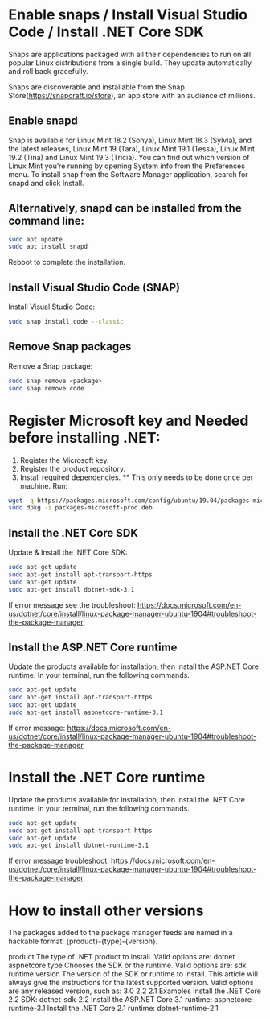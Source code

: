 
# Enable snaps / Install Visual Studio Code / Install .NET Core SDK

Snaps are applications packaged with all their dependencies to run on all popular Linux distributions from a single build. They update automatically and roll back gracefully.

Snaps are discoverable and installable from the Snap Store(https://snapcraft.io/store), an app store with an audience of millions.


## Enable snapd
Snap is available for Linux Mint 18.2 (Sonya), Linux Mint 18.3 (Sylvia), and the latest releases, Linux Mint 19 (Tara), Linux Mint 19.1 (Tessa), Linux Mint 19.2 (Tina) and Linux Mint 19.3 (Tricia). You can find out which version of Linux Mint you’re running by opening System info from the Preferences menu. To install snap from the Software Manager application, search for snapd and click Install.

## Alternatively, snapd can be installed from the command line:
```bash
sudo apt update
sudo apt install snapd
```
Reboot to complete the installation.



## Install Visual Studio Code (SNAP)
Install Visual Studio Code:
```bash
sudo snap install code --classic
```
## Remove Snap packages
Remove a Snap package:
```bash
sudo snap remove <package>
sudo snap remove code
```

# Register Microsoft key and Needed before installing .NET:
  1. Register the Microsoft key.
  2. Register the product repository.
  3. Install required dependencies.
  ** This only needs to be done once per machine.
Run:
```bash
wget -q https://packages.microsoft.com/config/ubuntu/19.04/packages-microsoft-prod.deb -O packages-microsoft-prod.deb
sudo dpkg -i packages-microsoft-prod.deb
```

## Install the .NET Core SDK
Update & Install the .NET Core SDK: 

```bash
sudo apt-get update
sudo apt-get install apt-transport-https
sudo apt-get update
sudo apt-get install dotnet-sdk-3.1
```
If error message see the troubleshoot:
https://docs.microsoft.com/en-us/dotnet/core/install/linux-package-manager-ubuntu-1904#troubleshoot-the-package-manager


## Install the ASP.NET Core runtime
Update the products available for installation, then install the ASP.NET Core runtime. In your terminal, run the following commands.

```bash
sudo apt-get update
sudo apt-get install apt-transport-https
sudo apt-get update
sudo apt-get install aspnetcore-runtime-3.1
```
If error message:
https://docs.microsoft.com/en-us/dotnet/core/install/linux-package-manager-ubuntu-1904#troubleshoot-the-package-manager


# Install the .NET Core runtime
Update the products available for installation, then install the .NET Core runtime. In your terminal, run the following commands.
```bash
sudo apt-get update
sudo apt-get install apt-transport-https
sudo apt-get update
sudo apt-get install dotnet-runtime-3.1
```
If error message troubleshoot:
https://docs.microsoft.com/en-us/dotnet/core/install/linux-package-manager-ubuntu-1904#troubleshoot-the-package-manager

# How to install other versions
The packages added to the package manager feeds are named in a hackable format: 
{product}-{type}-{version}.

  product
  The type of .NET product to install. Valid options are:
    dotnet
    aspnetcore
  type
  Chooses the SDK or the runtime. Valid options are:
    sdk
    runtime
  version
  The version of the SDK or runtime to install. 
  This article will always give the instructions for the latest supported version. 
  Valid options are any released version, such as:
    3.0
    2.2
    2.1
  Examples
    Install the .NET Core 2.2 SDK: dotnet-sdk-2.2
    Install the ASP.NET Core 3.1 runtime: aspnetcore-runtime-3.1
    Install the .NET Core 2.1 runtime: dotnet-runtime-2.1

